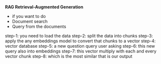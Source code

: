 **RAG  Retrieval-Augmented Generation** 

- if you want to do
- Document search
- Query from the documents

step-1: you need to load the data
step-2: split the data into chunks
step-3: apply the any embeddings model to convert that chunks to a vector
step-4: vector database
step-5: a new question query user asking
step-6: this new query also into embeddings
step-7: this vector multiply with each and every vector chunk
step-8: which is the most similar that is our output